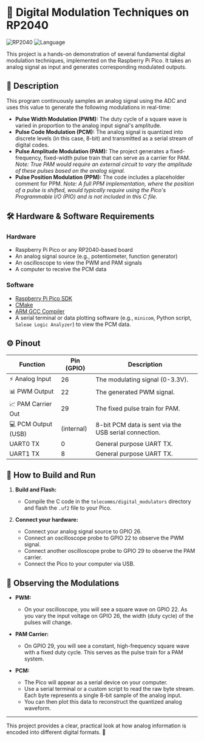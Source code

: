 # 📡 Digital Modulation Techniques on RP2040

![RP2040](https://img.shields.io/badge/MCU-RP2040-blueviolet) ![Language](https://img.shields.io/badge/Language-C-blue)

This project is a hands-on demonstration of several fundamental digital modulation techniques, implemented on the Raspberry Pi Pico. It takes an analog signal as input and generates corresponding modulated outputs.

## 📝 Description

This program continuously samples an analog signal using the ADC and uses this value to generate the following modulations in real-time:

- **Pulse Width Modulation (PWM):** The duty cycle of a square wave is varied in proportion to the analog input signal's amplitude.
- **Pulse Code Modulation (PCM):** The analog signal is quantized into discrete levels (in this case, 8-bit) and transmitted as a serial stream of digital codes.
- **Pulse Amplitude Modulation (PAM):** The project generates a fixed-frequency, fixed-width pulse train that can serve as a carrier for PAM. *Note: True PAM would require an external circuit to vary the amplitude of these pulses based on the analog signal.*
- **Pulse Position Modulation (PPM):** The code includes a placeholder comment for PPM. *Note: A full PPM implementation, where the position of a pulse is shifted, would typically require using the Pico's Programmable I/O (PIO) and is not included in this C file.*

## 🛠️ Hardware & Software Requirements

### Hardware
- Raspberry Pi Pico or any RP2040-based board
- An analog signal source (e.g., potentiometer, function generator)
- An oscilloscope to view the PWM and PAM signals
- A computer to receive the PCM data

### Software
- [Raspberry Pi Pico SDK](https://github.com/raspberrypi/pico-sdk)
- [CMake](https://cmake.org/)
- [ARM GCC Compiler](https://developer.arm.com/tools-and-software/open-source-software/developer-tools/gnu-toolchain/gnu-rm)
- A serial terminal or data plotting software (e.g., `minicom`, Python script, `Saleae Logic Analyzer`) to view the PCM data.

## ⚙️ Pinout

| Function            | Pin (GPIO) | Description                                      |
|---------------------|------------|--------------------------------------------------|
| ⚡️ Analog Input     | 26         | The modulating signal (0-3.3V).                  |
| 📊 PWM Output       | 22         | The generated PWM signal.                        |
| 📈 PAM Carrier Out  | 29         | The fixed pulse train for PAM.                   |
| 💻 PCM Output (USB) | (internal) | 8-bit PCM data is sent via the USB serial connection. |
|  UART0 TX           | 0          | General purpose UART TX.                         |
|  UART1 TX           | 8          | General purpose UART TX.                         |

## 🚀 How to Build and Run

1.  **Build and Flash:**
    - Compile the C code in the `telecomms/digital_modulators` directory and flash the `.uf2` file to your Pico.

2.  **Connect your hardware:**
    - Connect your analog signal source to GPIO 26.
    - Connect an oscilloscope probe to GPIO 22 to observe the PWM signal.
    - Connect another oscilloscope probe to GPIO 29 to observe the PAM carrier.
    - Connect the Pico to your computer via USB.

## 👀 Observing the Modulations

- **PWM:**
    - On your oscilloscope, you will see a square wave on GPIO 22. As you vary the input voltage on GPIO 26, the width (duty cycle) of the pulses will change.

- **PAM Carrier:**
    - On GPIO 29, you will see a constant, high-frequency square wave with a fixed duty cycle. This serves as the pulse train for a PAM system.

- **PCM:**
    - The Pico will appear as a serial device on your computer.
    - Use a serial terminal or a custom script to read the raw byte stream. Each byte represents a single 8-bit sample of the analog input.
    - You can then plot this data to reconstruct the quantized analog waveform.

---

This project provides a clear, practical look at how analog information is encoded into different digital formats. 📶
